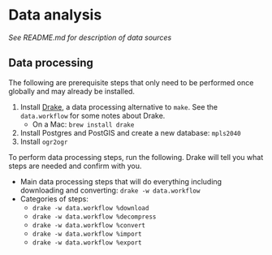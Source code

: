 # Data analysis

_See README.md for description of data sources_

## Data processing

The following are prerequisite steps that only need to be performed once globally and may already be installed.

1.  Install [Drake](https://github.com/Factual/drake), a data processing alternative to `make`. See the `data.workflow` for some notes about Drake.
    - On a Mac: `brew install drake`
1.  Install Postgres and PostGIS and create a new database: `mpls2040`
1.  Install `ogr2ogr`

To perform data processing steps, run the following. Drake will tell you what steps are needed and confirm with you.

- Main data processing steps that will do everything including downloading and converting: `drake -w data.workflow`
- Categories of steps:
  - `drake -w data.workflow %download`
  - `drake -w data.workflow %decompress`
  - `drake -w data.workflow %convert`
  - `drake -w data.workflow %import`
  - `drake -w data.workflow %export`

